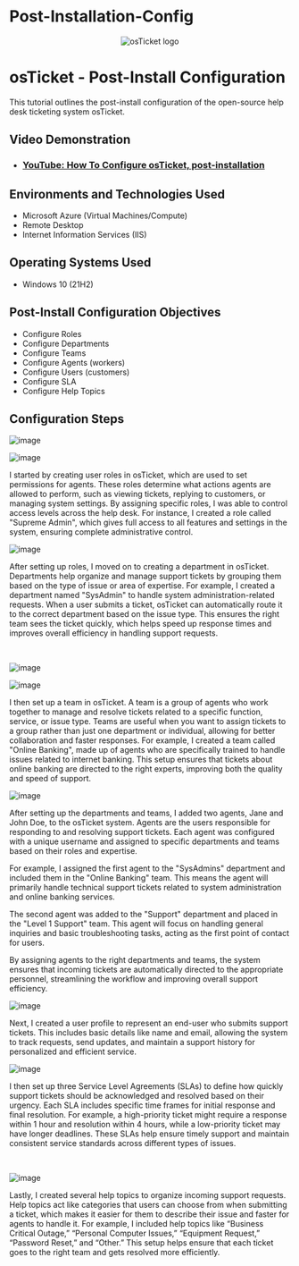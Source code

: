 # Post-Installation-Config
<p align="center">
<img src="https://i.imgur.com/Clzj7Xs.png" alt="osTicket logo"/>
</p>

<h1>osTicket - Post-Install Configuration</h1>
This tutorial outlines the post-install configuration of the open-source help desk ticketing system osTicket.<br />


<h2>Video Demonstration</h2>

- ### [YouTube: How To Configure osTicket, post-installation](https://www.youtube.com)

<h2>Environments and Technologies Used</h2>

- Microsoft Azure (Virtual Machines/Compute)
- Remote Desktop
- Internet Information Services (IIS)

<h2>Operating Systems Used </h2>

- Windows 10</b> (21H2)

<h2>Post-Install Configuration Objectives</h2>

- Configure Roles
- Configure Departments
- Configure Teams
- Configure Agents (workers)
- Configure Users (customers)
- Configure SLA
- Configure Help Topics

<h2>Configuration Steps</h2>

<p>
  
![image](https://github.com/user-attachments/assets/1efe0cfc-995f-45d7-83cb-25ae2f0daf67)


![image](https://github.com/user-attachments/assets/e4b8043e-2685-42ee-a8ca-ad6b636bb228)

I started by creating user roles in osTicket, which are used to set permissions for agents. These roles determine what actions agents are allowed to perform, such as viewing tickets, replying to customers, or managing system settings. By assigning specific roles, I was able to control access levels across the help desk. For instance, I created a role called "Supreme Admin", which gives full access to all features and settings in the system, ensuring complete administrative control.

</p>
<p>

![image](https://github.com/user-attachments/assets/b0626139-f801-412e-be11-694f2611bf77)

After setting up roles, I moved on to creating a department in osTicket. Departments help organize and manage support tickets by grouping them based on the type of issue or area of expertise. For example, I created a department named "SysAdmin" to handle system administration-related requests. When a user submits a ticket, osTicket can automatically route it to the correct department based on the issue type. This ensures the right team sees the ticket quickly, which helps speed up response times and improves overall efficiency in handling support requests.

</p>
<br />

<p>
  
![image](https://github.com/user-attachments/assets/2be6c404-8f19-4f85-be1b-a098155d1a10)

![image](https://github.com/user-attachments/assets/fc92cd7c-6af3-4a7b-94b8-2014d01d754f)

I then set up a team in osTicket. A team is a group of agents who work together to manage and resolve tickets related to a specific function, service, or issue type. Teams are useful when you want to assign tickets to a group rather than just one department or individual, allowing for better collaboration and faster responses. For example, I created a team called "Online Banking", made up of agents who are specifically trained to handle issues related to internet banking. This setup ensures that tickets about online banking are directed to the right experts, improving both the quality and speed of support.

</p>
<p>

![image](https://github.com/user-attachments/assets/901d40f5-942d-4d8b-ab51-bd366e606c72)

After setting up the departments and teams, I added two agents, Jane and John Doe, to the osTicket system. Agents are the users responsible for responding to and resolving support tickets. Each agent was configured with a unique username and assigned to specific departments and teams based on their roles and expertise.

For example, I assigned the first agent to the "SysAdmins" department and included them in the "Online Banking" team. This means the agent will primarily handle technical support tickets related to system administration and online banking services.

The second agent was added to the "Support" department and placed in the "Level 1 Support" team. This agent will focus on handling general inquiries and basic troubleshooting tasks, acting as the first point of contact for users.

By assigning agents to the right departments and teams, the system ensures that incoming tickets are automatically directed to the appropriate personnel, streamlining the workflow and improving overall support efficiency.

![image](https://github.com/user-attachments/assets/b65dda65-b365-4a4d-8377-51d3372369ce)

Next, I created a user profile to represent an end-user who submits support tickets. This includes basic details like name and email, allowing the system to track requests, send updates, and maintain a support history for personalized and efficient service.

![image](https://github.com/user-attachments/assets/11b1467e-ae44-4b7f-b891-3b2889deaeed)

I then set up three Service Level Agreements (SLAs) to define how quickly support tickets should be acknowledged and resolved based on their urgency. Each SLA includes specific time frames for initial response and final resolution. For example, a high-priority ticket might require a response within 1 hour and resolution within 4 hours, while a low-priority ticket may have longer deadlines. These SLAs help ensure timely support and maintain consistent service standards across different types of issues.

</p>
<br />

<p>

![image](https://github.com/user-attachments/assets/22ddf6b8-c8b4-4756-9bfb-0bc5eb414446)

</p>
<p>
Lastly, I created several help topics to organize incoming support requests. Help topics act like categories that users can choose from when submitting a ticket, which makes it easier for them to describe their issue and faster for agents to handle it. For example, I included help topics like “Business Critical Outage,” “Personal Computer Issues,” “Equipment Request,” “Password Reset,” and “Other.” This setup helps ensure that each ticket goes to the right team and gets resolved more efficiently.
</p>
<br />
